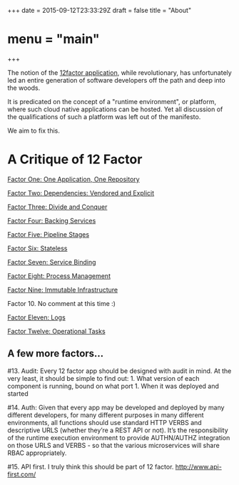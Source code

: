 +++
date = 2015-09-12T23:33:29Z
draft = false
title = "About"
# menu = "main"

+++

The notion of the [12factor application](http://12factor.net), while revolutionary,
has unfortunately led an entire generation of software developers off the path and
deep into the woods.

It is predicated on the concept of a "runtime environment", or platform, where such
cloud native applications can be hosted. Yet all discussion of the qualifications
of such a platform was left out of the manifesto.

We aim to fix this.

# A Critique of 12 Factor

[Factor One: One Application, One Repository](/factor/one)

[Factor Two: Dependencies: Vendored and Explicit](/factor/two)

[Factor Three: Divide and Conquer](/factor/three)

[Factor Four: Backing Services](/factor/four)

[Factor Five: Pipeline Stages](/factor/five)

[Factor Six: Stateless](/factor/six)

[Factor Seven: Service Binding](/factor/seven)

[Factor Eight: Process Management](/factor/eight)

[Factor Nine: Immutable Infrastructure](/factor/nine)

Factor 10. No comment at this time :)

[Factor Eleven: Logs](/factor/eleven)

[Factor Twelve: Operational Tasks](/factor/twelve)

## A few more factors...

  #13. Audit: Every 12 factor app should be designed with audit in mind. At the very least, it should be simple to find out:
    1. What version of each component is running, bound on what port
    1. When it was deployed and started

  #14. Auth: Given that every app may be developed and deployed by many different developers, for many different purposes in many different environments, all functions should use standard HTTP VERBS and descriptive URLS (whether they’re a REST API or not). It’s the responsibility of the runtime execution environment to provide AUTHN/AUTHZ integration on those URLS and VERBS - so that the various microservices will share RBAC appropriately.

  #15. API first. I truly think this should be part of 12 factor. http://www.api-first.com/
